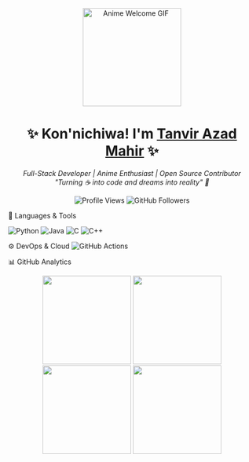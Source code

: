 <!-- Header with Anime GIF -->
<div align="center">
  <img src="https://media.giphy.com/media/v1.Y2lkPTc5MGI3NjExcDZtY2M2d3R0bWx0Z3B4Y3FjYzV6cGJmY2R6eWx4eWZ5a2V5dCZlcD12MV9pbnRlcm5hbF9naWZfYnlfaWQmY3Q9cw/xT5LMHxhOfscxPfIfm/giphy.gif" width="200" height="200" alt="Anime Welcome GIF"/>
  
  <!-- Animated Typing Text -->
  <h1>✨ Kon'nichiwa! I'm <a href="https://yourportfolio.com">Tanvir Azad Mahir</a> ✨</h1>
  
  <!-- Subtitle with emojis -->
  <p>
    <em>
      Full-Stack Developer | Anime Enthusiast | Open Source Contributor<br/>
      "Turning ☕ into code and dreams into reality" 🚀
    </em>
  </p>
  
  <!-- Dynamic Badges -->
  <p>
    <img src="https://komarev.com/ghpvc/?username=Tanvir-Azad-Mahir&color=ff69b4&style=flat-square" alt="Profile Views"/>
    <img src="https://img.shields.io/github/followers/yourusername?label=Follow&style=social" alt="GitHub Followers"/>
  </p>
</div>

🧰 Languages & Tools
<p><img src="https://img.shields.io/badge/Python-3776AB?logo=python&logoColor=white" alt="Python"/> <img src="https://img.shields.io/badge/Java-007396?logo=java&logoColor=white" alt="Java"/> <img src="https://img.shields.io/badge/C-000000?logo=C&logoColor=white" alt="C"/> <img src="https://img.shields.io/badge/C++-339933?logo=C++&logoColor=black" alt="C++"/></p>
⚙️ DevOps & Cloud
<img src="https://img.shields.io/badge/GitHub_Actions-2088FF?logo=github-actions&logoColor=white" alt="GitHub Actions"/> 

📊 GitHub Analytics
<div align="center"> <!-- GitHub Stats --> <img height="180em" src="https://github-readme-stats.vercel.app/api?username=yourusername&show_icons=true&theme=tokyonight&hide_border=true&include_all_commits=true&count_private=true"/> <!-- Top Languages --> <img height="180em" src="https://github-readme-stats.vercel.app/api/top-langs/?username=yourusername&layout=compact&theme=tokyonight&hide_border=true&langs_count=8"/> <!-- Streak Stats --> <img height="180em" src="https://streak-stats.demolab.com/?user=yourusername&theme=tokyonight&hide_border=true"/> <!-- Trophy Case --> <img height="180em" src="https://github-profile-trophy.vercel.app/?username=yourusername&theme=onedark&no-frame=true&row=2&column=4"/></div>
